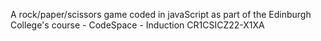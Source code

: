A rock/paper/scissors game coded in javaScript as part of the Edinburgh College's course - CodeSpace - Induction CR1CSICZ22-X1XA
